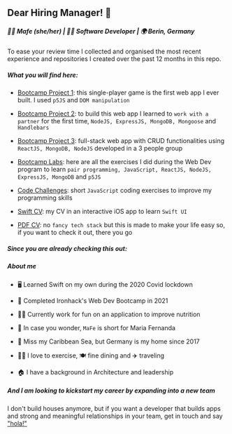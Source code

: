 ## Dear Hiring Manager! 👋

##### **👩‍🦳 Mafe (she/her) | 👩‍💻 Software Developer | 🌍 Berin, Germany**



To ease your review time I collected and organised the most recent experience and repositories I created over the past 12 months in this repo.



##### What you will find here:

- [Bootcamp Project 1](): this single-player game is the first web app I ever built. I used `p5JS` and `DOM manipulation`

- [Bootcamp Project 2](): to build this web app I learned to `work with a partner` for the first time, `NodeJS, ExpressJS, MongoDB, Mongoose` and `Handlebars`

- [Bootcamp Project 3](): full-stack web app with CRUD functionalities using `ReactJS, MongoDB, NodeJS` developed in a 3 people group

- [Bootcamp Labs](): here are all the exercises I did during the Web Dev program to learn `pair programming, JavaScript, ReactJS, NodeJS, ExpressJS, MongoDB` and `p5JS`

- [Code Challenges](): short `JavaScript` coding exercises to improve my programming skills

- [Swift CV](): my CV in an interactive iOS app to learn `Swift UI`

- [PDF CV](): no `fancy tech stack` but this is made to make your life easy so, if you want to check it out, there you go

  

##### Since you are already checking this out:

##### **About me**

- 🖥 Learned Swift on my own during the 2020 Covid lockdown

- 🏅 Completed Ironhack's Web Dev Bootcamp in 2021

- 👩‍💻 Currently work for fun on an application to improve nutrition

- 🤔 In case you wonder, `MaFe` is short for Maria Fernanda

- 🌴 Miss my Caribbean Sea, but Germany is my home since 2017

- 🏋️‍♀️ I love to exercise, 🍽 fine dining and ✈️ traveling

- 🏠 I have  a background in Architecture and leadership

  

##### And I am looking to kickstart my career by expanding into a new team

I don't build houses anymore, but if you want a developer that builds apps and strong and meaningful relationships in your team, get in touch and say ["hola!"](https://www.linkedin.com/in/maria-fernanda-bracho/?locale=en_US)

